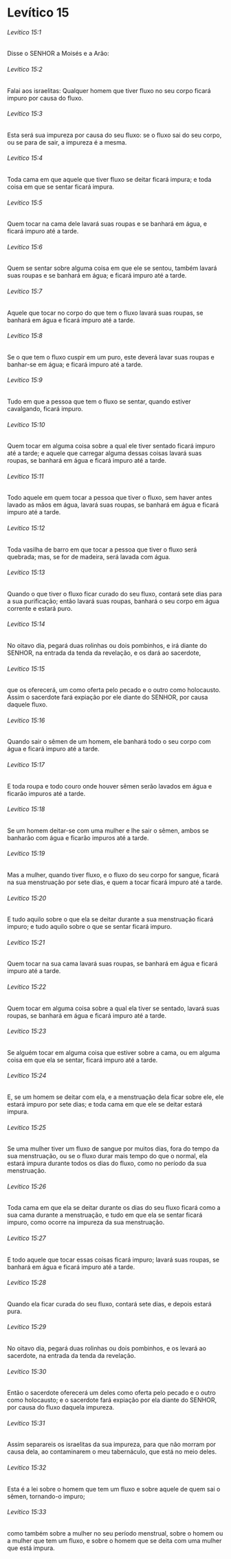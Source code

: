# Levítico 15

###### Levítico 15:1

Disse o SENHOR a Moisés e a Arão:

###### Levítico 15:2

Falai aos israelitas: Qualquer homem que tiver fluxo no seu corpo ficará impuro por causa do fluxo.

###### Levítico 15:3

Esta será sua impureza por causa do seu fluxo: se o fluxo sai do seu corpo, ou se para de sair, a impureza é a mesma.

###### Levítico 15:4

Toda cama em que aquele que tiver fluxo se deitar ficará impura; e toda coisa em que se sentar ficará impura.

###### Levítico 15:5

Quem tocar na cama dele lavará suas roupas e se banhará em água, e ficará impuro até a tarde.

###### Levítico 15:6

Quem se sentar sobre alguma coisa em que ele se sentou, também lavará suas roupas e se banhará em água; e ficará impuro até a tarde.

###### Levítico 15:7

Aquele que tocar no corpo do que tem o fluxo lavará suas roupas, se banhará em água e ficará impuro até a tarde.

###### Levítico 15:8

Se o que tem o fluxo cuspir em um puro, este deverá lavar suas roupas e banhar-se em água; e ficará impuro até a tarde.

###### Levítico 15:9

Tudo em que a pessoa que tem o fluxo se sentar, quando estiver cavalgando, ficará impuro.

###### Levítico 15:10

Quem tocar em alguma coisa sobre a qual ele tiver sentado ficará impuro até a tarde; e aquele que carregar alguma dessas coisas lavará suas roupas, se banhará em água e ficará impuro até a tarde.

###### Levítico 15:11

Todo aquele em quem tocar a pessoa que tiver o fluxo, sem haver antes lavado as mãos em água, lavará suas roupas, se banhará em água e ficará impuro até a tarde.

###### Levítico 15:12

Toda vasilha de barro em que tocar a pessoa que tiver o fluxo será quebrada; mas, se for de madeira, será lavada com água.

###### Levítico 15:13

Quando o que tiver o fluxo ficar curado do seu fluxo, contará sete dias para a sua purificação; então lavará suas roupas, banhará o seu corpo em água corrente e estará puro.

###### Levítico 15:14

No oitavo dia, pegará duas rolinhas ou dois pombinhos, e irá diante do SENHOR, na entrada da tenda da revelação, e os dará ao sacerdote,

###### Levítico 15:15

que os oferecerá, um como oferta pelo pecado e o outro como holocausto. Assim o sacerdote fará expiação por ele diante do SENHOR, por causa daquele fluxo.

###### Levítico 15:16

Quando sair o sêmen de um homem, ele banhará todo o seu corpo com água e ficará impuro até a tarde.

###### Levítico 15:17

E toda roupa e todo couro onde houver sêmen serão lavados em água e ficarão impuros até a tarde.

###### Levítico 15:18

Se um homem deitar-se com uma mulher e lhe sair o sêmen, ambos se banharão com água e ficarão impuros até a tarde.

###### Levítico 15:19

Mas a mulher, quando tiver fluxo, e o fluxo do seu corpo for sangue, ficará na sua menstruação por sete dias, e quem a tocar ficará impuro até a tarde.

###### Levítico 15:20

E tudo aquilo sobre o que ela se deitar durante a sua menstruação ficará impuro; e tudo aquilo sobre o que se sentar ficará impuro.

###### Levítico 15:21

Quem tocar na sua cama lavará suas roupas, se banhará em água e ficará impuro até a tarde.

###### Levítico 15:22

Quem tocar em alguma coisa sobre a qual ela tiver se sentado, lavará suas roupas, se banhará em água e ficará impuro até a tarde.

###### Levítico 15:23

Se alguém tocar em alguma coisa que estiver sobre a cama, ou em alguma coisa em que ela se sentar, ficará impuro até a tarde.

###### Levítico 15:24

E, se um homem se deitar com ela, e a menstruação dela ficar sobre ele, ele estará impuro por sete dias; e toda cama em que ele se deitar estará impura.

###### Levítico 15:25

Se uma mulher tiver um fluxo de sangue por muitos dias, fora do tempo da sua menstruação, ou se o fluxo durar mais tempo do que o normal, ela estará impura durante todos os dias do fluxo, como no período da sua menstruação.

###### Levítico 15:26

Toda cama em que ela se deitar durante os dias do seu fluxo ficará como a sua cama durante a menstruação, e tudo em que ela se sentar ficará impuro, como ocorre na impureza da sua menstruação.

###### Levítico 15:27

E todo aquele que tocar essas coisas ficará impuro; lavará suas roupas, se banhará em água e ficará impuro até a tarde.

###### Levítico 15:28

Quando ela ficar curada do seu fluxo, contará sete dias, e depois estará pura.

###### Levítico 15:29

No oitavo dia, pegará duas rolinhas ou dois pombinhos, e os levará ao sacerdote, na entrada da tenda da revelação.

###### Levítico 15:30

Então o sacerdote oferecerá um deles como oferta pelo pecado e o outro como holocausto; e o sacerdote fará expiação por ela diante do SENHOR, por causa do fluxo daquela impureza.

###### Levítico 15:31

Assim separareis os israelitas da sua impureza, para que não morram por causa dela, ao contaminarem o meu tabernáculo, que está no meio deles.

###### Levítico 15:32

Esta é a lei sobre o homem que tem um fluxo e sobre aquele de quem sai o sêmen, tornando-o impuro;

###### Levítico 15:33

como também sobre a mulher no seu período menstrual, sobre o homem ou a mulher que tem um fluxo, e sobre o homem que se deita com uma mulher que está impura.

